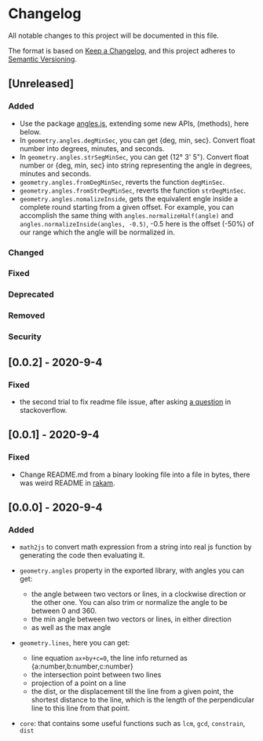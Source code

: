 
# Changelog
All notable changes to this project will be documented in this file.

The format is based on [Keep a Changelog](https://keepachangelog.com/en/1.0.0/),
and this project adheres to [Semantic Versioning](https://semver.org/spec/v2.0.0.html).

## [Unreleased]

### Added
- Use the package [angles.js](https://www.npmjs.com/package/angles), extending some new APIs, (methods), here below.
- In `geometry.angles.degMinSec`, you can get {deg, min, sec}. Convert  float number into degrees, minutes, and seconds.
- In `geometry.angles.strSegMinSec`, you can get (12° 3' 5"). Convert  float number or {deg, min, sec} into string representing the angle in degrees, minutes and seconds.
- `geometry.angles.fromDegMinSec`, reverts the function `degMinSec`.
- `geometry.angles.fromStrDegMinSec`, reverts the function `strDegMinSec`.
- `geometry.angles.nomalizeInside`, gets the equivalent engle inside a complete round starting from a given offset. For example, you can accomplish the same thing with `angles.normalizeHalf(angle)` and `angles.normalizeInside(angles, -0.5)`, -0.5 here is the offset (-50%) of our range which the angle will be normalized in.


### Changed


### Fixed
### Deprecated
### Removed
### Security

## [0.0.2] - 2020-9-4
### Fixed
- the second trial to fix readme file issue, after asking [a question](https://stackoverflow.com/questions/63733460/readme-is-deformed-in-npmjs-but-appears-in-github) in stackoverflow.



## [0.0.1] - 2020-9-4
### Fixed
- Change README.md from a binary looking file into a file in bytes, there was weird README in [rakam](https://npmjs.com/package/rakam).


## [0.0.0] - 2020-9-4

### Added

- `math2js` to convert math expression from a string into real js function by generating the code then evaluating it.

- `geometry.angles` property in the exported library, with angles you can get:
  - the angle between two vectors or lines, in a clockwise direction or the other one. You can also trim or normalize the angle to be between 0 and 360.
  - the min angle between two vectors or lines, in either direction
  - as well as the max angle

- `geometry.lines`, here you can get: 
  - line equation `ax+by+c=0`, the line info returned as {a:number,b:number,c:number}
  - the intersection point between two lines
  - projection of a point on a line
  - the dist, or the displacement till the line from a given point, the shortest distance to the line, which is the length of the perpendicular line to this line from that point.

- `core`: that contains some useful functions such as `lcm`, `gcd`, `constrain`, `dist`

